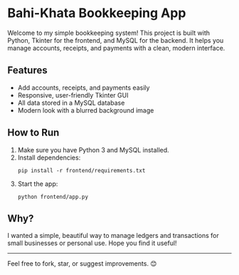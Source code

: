 # Bahi-Khata Bookkeeping App

Welcome to my simple bookkeeping system! This project is built with Python, Tkinter for the frontend, and MySQL for the backend. It helps you manage accounts, receipts, and payments with a clean, modern interface.

## Features
- Add accounts, receipts, and payments easily
- Responsive, user-friendly Tkinter GUI
- All data stored in a MySQL database
- Modern look with a blurred background image

## How to Run
1. Make sure you have Python 3 and MySQL installed.
2. Install dependencies:
   ```
   pip install -r frontend/requirements.txt
   ```
3. Start the app:
   ```
   python frontend/app.py
   ```

## Why?
I wanted a simple, beautiful way to manage ledgers and transactions for small businesses or personal use. Hope you find it useful!

---
Feel free to fork, star, or suggest improvements. 😊
